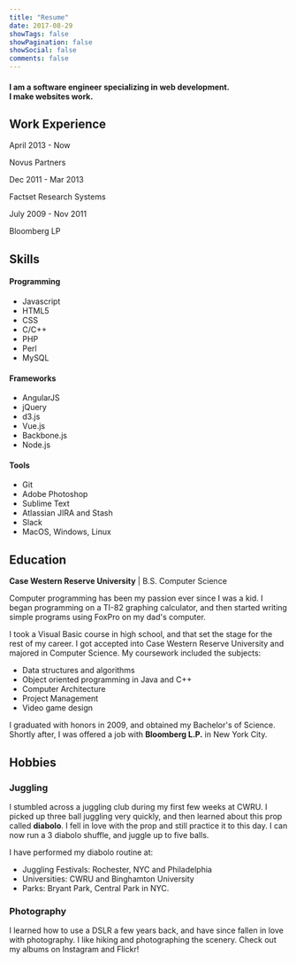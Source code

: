 ```yaml
---
title: "Resume"
date: 2017-08-29
showTags: false
showPagination: false
showSocial: false
comments: false
---
```

<h4 class='text-center'>
    I am a software engineer specializing in web development.
    <br/>
    I make websites work.
</h4>

## Work Experience

April 2013 - Now

Novus Partners

Dec 2011 - Mar 2013

Factset Research Systems

July 2009 - Nov 2011

Bloomberg LP

## Skills

#### Programming

* Javascript
* HTML5
* CSS
* C/C++
* PHP
* Perl
* MySQL

#### Frameworks

* AngularJS
* jQuery
* d3.js
* Vue.js
* Backbone.js
* Node.js

#### Tools

* Git
* Adobe Photoshop
* Sublime Text
* Atlassian JIRA and Stash
* Slack
* MacOS, Windows, Linux

## Education

**Case Western Reserve University**
| B.S. Computer Science

Computer programming has been my passion ever since I was a kid. I began programming on a TI-82 graphing calculator, and then started writing simple programs using FoxPro on my dad's computer.

I took a Visual Basic course in high school, and that set the stage for the rest of my career.  I got accepted into Case Western Reserve University and majored in Computer Science. My coursework included the subjects:

* Data structures and algorithms
* Object oriented programming in Java and C++
* Computer Architecture
* Project Management
* Video game design

I graduated with honors in 2009, and obtained my Bachelor's of Science. Shortly after, I was offered a job with **Bloomberg L.P.** in New York City.

## Hobbies

### Juggling

I stumbled across a juggling club during my first few weeks at CWRU.  I picked up three ball juggling very quickly, and then learned about this prop called **diabolo**.  I fell in love with the prop and still practice it to this day.  I can now run a 3 diabolo shuffle, and juggle up to five balls.

I have performed my diabolo routine at:

* Juggling Festivals: Rochester, NYC and Philadelphia
* Universities: CWRU and Binghamton University
* Parks: Bryant Park, Central Park in NYC.

### Photography

I learned how to use a DSLR a few years back, and have since fallen in love with photography.  I like hiking and photographing the scenery.  Check out my albums on Instagram and Flickr!
